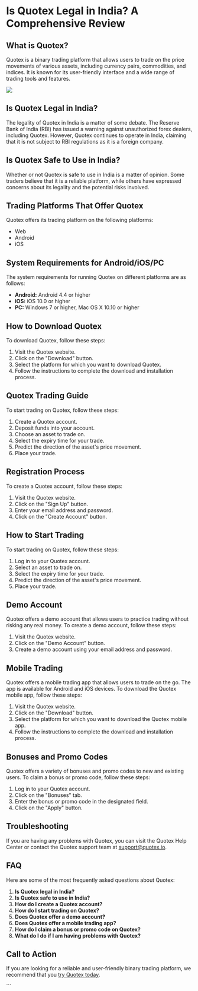 # Is Quotex Legal in India? A Comprehensive Review

## What is Quotex?

Quotex is a binary trading platform that allows users to trade on the
price movements of various assets, including currency pairs,
commodities, and indices. It is known for its user-friendly interface
and a wide range of trading tools and features.

[![](https://static.quotex.io/files/4_en/300_250.jpg)](https://traff.sbs/brokerqxlid)

## Is Quotex Legal in India?

The legality of Quotex in India is a matter of some debate. The Reserve
Bank of India (RBI) has issued a warning against unauthorized forex
dealers, including Quotex. However, Quotex continues to operate in
India, claiming that it is not subject to RBI regulations as it is a
foreign company.

## Is Quotex Safe to Use in India?

Whether or not Quotex is safe to use in India is a matter of opinion.
Some traders believe that it is a reliable platform, while others have
expressed concerns about its legality and the potential risks involved.

## Trading Platforms That Offer Quotex

Quotex offers its trading platform on the following platforms:

-   Web
-   Android
-   iOS

## System Requirements for Android/iOS/PC

The system requirements for running Quotex on different platforms are as
follows:

-   **Android:** Android 4.4 or higher
-   **iOS:** iOS 10.0 or higher
-   **PC:** Windows 7 or higher, Mac OS X 10.10 or higher

## How to Download Quotex

To download Quotex, follow these steps:

1.  Visit the Quotex website.
2.  Click on the "Download" button.
3.  Select the platform for which you want to download Quotex.
4.  Follow the instructions to complete the download and installation
    process.

## Quotex Trading Guide

To start trading on Quotex, follow these steps:

1.  Create a Quotex account.
2.  Deposit funds into your account.
3.  Choose an asset to trade on.
4.  Select the expiry time for your trade.
5.  Predict the direction of the asset\'s price movement.
6.  Place your trade.

## Registration Process

To create a Quotex account, follow these steps:

1.  Visit the Quotex website.
2.  Click on the "Sign Up" button.
3.  Enter your email address and password.
4.  Click on the "Create Account" button.

## How to Start Trading

To start trading on Quotex, follow these steps:

1.  Log in to your Quotex account.
2.  Select an asset to trade on.
3.  Select the expiry time for your trade.
4.  Predict the direction of the asset\'s price movement.
5.  Place your trade.

## Demo Account

Quotex offers a demo account that allows users to practice trading
without risking any real money. To create a demo account, follow these
steps:

1.  Visit the Quotex website.
2.  Click on the "Demo Account" button.
3.  Create a demo account using your email address and password.

## Mobile Trading

Quotex offers a mobile trading app that allows users to trade on the go.
The app is available for Android and iOS devices. To download the Quotex
mobile app, follow these steps:

1.  Visit the Quotex website.
2.  Click on the "Download" button.
3.  Select the platform for which you want to download the Quotex mobile
    app.
4.  Follow the instructions to complete the download and installation
    process.

## Bonuses and Promo Codes

Quotex offers a variety of bonuses and promo codes to new and existing
users. To claim a bonus or promo code, follow these steps:

1.  Log in to your Quotex account.
2.  Click on the "Bonuses" tab.
3.  Enter the bonus or promo code in the designated field.
4.  Click on the "Apply" button.

## Troubleshooting

If you are having any problems with Quotex, you can visit the Quotex
Help Center or contact the Quotex support team at support@quotex.io.

## FAQ

Here are some of the most frequently asked questions about Quotex:

1.  **Is Quotex legal in India?**
2.  **Is Quotex safe to use in India?**
3.  **How do I create a Quotex account?**
4.  **How do I start trading on Quotex?**
5.  **Does Quotex offer a demo account?**
6.  **Does Quotex offer a mobile trading app?**
7.  **How do I claim a bonus or promo code on Quotex?**
8.  **What do I do if I am having problems with Quotex?**

## Call to Action

If you are looking for a reliable and user-friendly binary trading
platform, we recommend that you [try Quotex
today](\%22https://traff.sbs/brokerqxlid\%22).

\`\`\`

